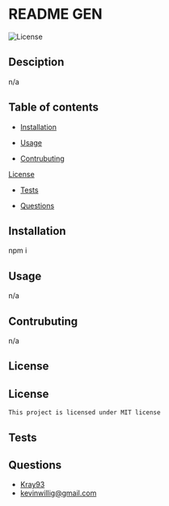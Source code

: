 # README GEN
  ![License](https://img.shields.io/badge/license-MIT-blue.svg)

## Desciption 

n/a


## Table of contents
* [Installation](#installation)
* [Usage]()

* [Contrubuting]()

[License](#license)

* [Tests]()

* [Questions]()

## Installation 
npm i

## Usage
n/a

## Contrubuting
n/a

## License
## License 
    
    This project is licensed under MIT license

## Tests


## Questions
* [Kray93](https://github.com/Kray93)
* [kevinwillig@gmail.com](mailto:kevinwillig@gmail.com)
